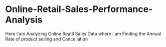 # Online-Retail-Sales-Performance-Analysis
Here i'am Analyzing Online Reatil Sales Data where i am Finding the Annual Rate of product selling and Cancellation 
